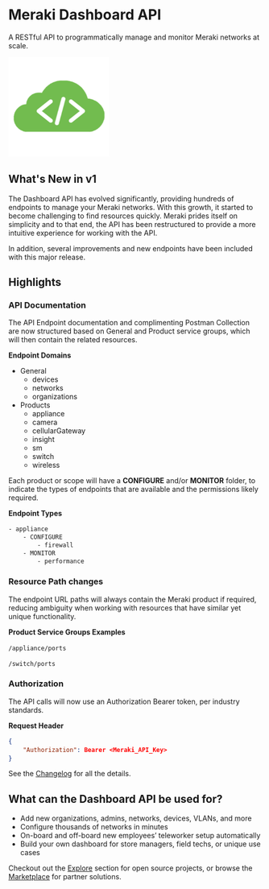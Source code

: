 # Meraki Dashboard API

A RESTful API to programmatically manage and monitor Meraki networks at scale.

<img src="../images/cloud-code.png" width="200px">

## What's New in v1 

The Dashboard API has evolved significantly, providing hundreds of endpoints to manage your Meraki networks. With this growth, it started to become challenging to find resources quickly. Meraki prides itself on simplicity and to that end, the API has been restructured to provide a more intuitive experience for working with the API. 

In addition, several improvements and new endpoints have been included with this major release.

## Highlights

### API Documentation

The API Endpoint documentation and complimenting Postman Collection are now structured based on General and Product service groups, which will then contain the related resources.


**Endpoint Domains**


- General
    - devices
    - networks
    - organizations
- Products
    - appliance
    - camera
    - cellularGateway
    - insight
    - sm
    - switch
    - wireless

Each product or scope will have a **CONFIGURE** and/or **MONITOR** folder, to indicate the types of endpoints that are available and the permissions likely required. 


**Endpoint Types**

    - appliance
        - CONFIGURE
            - firewall         
        - MONITOR
            - performance

### Resource Path changes

The endpoint URL paths will always contain the Meraki product if required, reducing ambiguity when working with resources that have similar yet unique functionality. 

**Product Service Groups Examples**

`/appliance/ports`

`/switch/ports`


### Authorization

The API calls will now use an Authorization Bearer token, per industry standards.

**Request Header**

```json
{
    "Authorization": Bearer <Meraki_API_Key>
}
```

See the [Changelog](https://developer.cisco.com/meraki/whats-new/#!v1-0-0-beta-0) for all the details.



## What can the Dashboard API be used for?

- Add new organizations, admins, networks, devices, VLANs, and more
- Configure thousands of networks in minutes
- On-board and off-board new employees’ teleworker setup automatically
- Build your own dashboard for store managers, field techs, or unique use cases

Checkout out the [Explore](https://developer.cisco.com/meraki/explore/) section for open source projects, or browse the [Marketplace](https://apps.meraki.io/) for partner solutions.